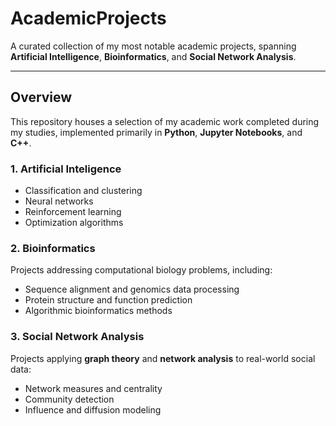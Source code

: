 # AcademicProjects

A curated collection of my most notable academic projects, spanning **Artificial Intelligence**, **Bioinformatics**, and **Social Network Analysis**.

---

## Overview

This repository houses a selection of my academic work completed during my studies, implemented primarily in **Python**, **Jupyter Notebooks**, and **C++**.  

### 1. Artificial Inteligence
- Classification and clustering
- Neural networks
- Reinforcement learning
- Optimization algorithms

### 2. Bioinformatics
Projects addressing computational biology problems, including:
- Sequence alignment and genomics data processing
- Protein structure and function prediction
- Algorithmic bioinformatics methods

### 3. Social Network Analysis
Projects applying **graph theory** and **network analysis** to real-world social data:
- Network measures and centrality
- Community detection
- Influence and diffusion modeling
